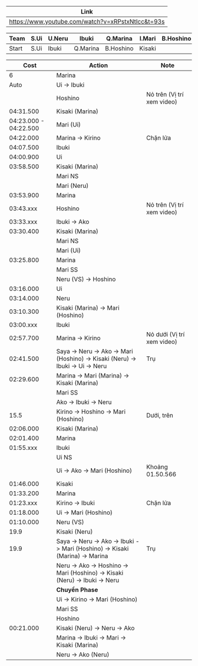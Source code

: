 
| Link                                              |
| ------------------------------------------------- |
| https://www.youtube.com/watch?v=xRPstxNtIcc&t=93s |

| Team  | S.Ui | U.Neru | Ibuki    | Q.Marina  | I.Mari | B.Hoshino | Kisaki | Ako | S.Kirino | Saya |
| ----- | ---- | ------ | -------- | --------- | ------ | --------- | ------ | --- | -------- | ---- |
| Start | S.Ui | Ibuki  | Q.Marina | B.Hoshino | Kisaki |           |        |     |          |      |

| Cost                  | Action                                                                        | Note                       |
| --------------------- | ----------------------------------------------------------------------------- | -------------------------- |
| 6                     | Marina                                                                        |                            |
| Auto                  | Ui -> Ibuki                                                                   |                            |
|                       | Hoshino                                                                       | Nỏ trên (Vị trí xem video) |
| 04:31.500             | Kisaki (Marina)                                                               |                            |
| 04:23.000 - 04:22.500 | Mari (Ui)                                                                     |                            |
| 04:22.000             | Marina -> Kirino                                                              | Chặn lửa                   |
| 04:07.500             | Ibuki                                                                         |                            |
| 04:00.900             | Ui                                                                            |                            |
| 03:58.500             | Kisaki (Marina)                                                               |                            |
|                       | Mari NS                                                                       |                            |
|                       | Mari (Neru)                                                                   |                            |
| 03:53.900             | Marina                                                                        |                            |
| 03:43.xxx             | Hoshino                                                                       | Nỏ trên (Vị trí xem video) |
| 03:33.xxx             | Ibuki -> Ako                                                                  |                            |
| 03:30.400             | Kisaki (Marina)                                                               |                            |
|                       | Mari NS                                                                       |                            |
|                       | Mari (Ui)                                                                     |                            |
| 03:25.800             | Marina                                                                        |                            |
|                       | Mari SS                                                                       |                            |
|                       | Neru (VS) -> Hoshino                                                          |                            |
| 03:16.000             | Ui                                                                            |                            |
| 03:14.000             | Neru                                                                          |                            |
| 03:10.300             | Kisaki (Marina) -> Mari (Hoshino)                                             |                            |
| 03:00.xxx             | Ibuki                                                                         |                            |
| 02:57.700             | Marina -> Kirino                                                              | Nỏ dưới (Vị trí xem video) |
| 02:41.500             | Saya -> Neru -> Ako -> Mari (Hoshino) -> Kisaki (Neru) -> Ibuki -> Ui -> Neru | Trụ                        |
| 02:29.600             | Marina -> Mari (Marina) -> Kisaki (Marina)                                    |                            |
|                       | Mari SS                                                                       |                            |
|                       | Ako -> Ibuki -> Neru                                                          |                            |
| 15.5                  | Kirino -> Hoshino -> Mari (Hoshino)                                           | Dưới, trên                 |
| 02:06.000             | Kisaki (Marina)                                                               |                            |
| 02:01.400             | Marina                                                                        |                            |
| 01:55.xxx             | Ibuki                                                                         |                            |
|                       | Ui NS                                                                         |                            |
|                       | Ui -> Ako -> Mari (Hoshino)                                                   | Khoảng 01.50.566           |
| 01:46.000             | Kisaki                                                                        |                            |
| 01:33.200             | Marina                                                                        |                            |
| 01:23.xxx             | Kirino -> Ibuki                                                               | Chặn lửa                   |
| 01:18.000             | Ui -> Mari (Hoshino)                                                          |                            |
| 01:10.000             | Neru (VS)                                                                     |                            |
| 19.9                  | Kisaki (Neru)                                                                 |                            |
| 19.9                  | Saya -> Neru -> Ako -> Ibuki -> Mari (Hoshino) -> Kisaki (Marina) -> Marina   | Trụ                        |
|                       | Neru -> Ako -> Hoshino -> Mari (Hoshino) -> Kisaki (Neru) -> Ibuki -> Neru    |                            |
|                       | **Chuyển Phase**                                                              |                            |
|                       | Ui -> Kirino -> Mari (Hoshino)                                                |                            |
|                       | Mari SS                                                                       |                            |
|                       | Hoshino                                                                       |                            |
| 00:21.000             | Kisaki (Neru) -> Neru -> Ako                                                  |                            |
|                       | Marina -> Ibuki -> Mari -> Kisaki (Marina)                                    |                            |
|                       | Neru -> Ako (Neru)                                                            |                            |

 